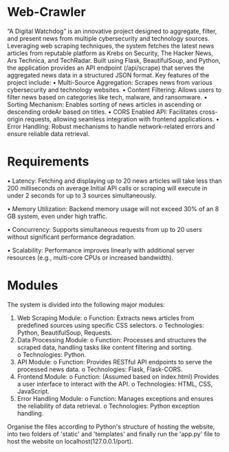 # Web-Crawler
“A Digital Watchdog” is an innovative project designed to aggregate, filter, and present news from multiple cybersecurity and technology sources. Leveraging web scraping techniques, the system fetches the latest news articles from reputable platform as Krebs on Security, The Hacker News, Ars Technica, and TechRadar. Built using Flask, BeautifulSoup, and Python, the application provides an API endpoint (/api/scrape) that serves the aggregated news data in a structured JSON format.
Key features of the project include:
•	Multi-Source Aggregation: Scrapes news from various cybersecurity and technology websites.
•	Content Filtering: Allows users to filter news based on categories like tech, malware, and ransomware.
•	Sorting Mechanism: Enables sorting of news articles in ascending or descending ordeAr based on titles.
•	CORS Enabled API: Facilitates cross-origin requests, allowing seamless integration with frontend applications.
•	Error Handling: Robust mechanisms to handle network-related errors and ensure reliable data retrieval.

# Requirements
•	Latency:
Fetching and displaying up to 20 news articles will take less than 200 milliseconds on average.Initial API calls or scraping will execute in under 2 seconds for up to 3 sources simultaneously.

•	Memory Utilization:
Backend memory usage will not exceed 30% of an 8 GB system, even under high traffic.

•	Concurrency:
Supports simultaneous requests from up to 20 users without significant performance degradation.

•	Scalability:
Performance improves linearly with additional server resources (e.g., multi-core CPUs or increased bandwidth).

# Modules
The system is divided into the following major modules:
1.	Web Scraping Module:
o	Function: Extracts news articles from predefined sources using specific CSS selectors.
o	Technologies: Python, BeautifulSoup, Requests.
2.	Data Processing Module:
o	Function: Processes and structures the scraped data, handling tasks like content filtering and sorting.    
o	Technologies: Python.
3.	API Module:
o	Function: Provides RESTful API endpoints to serve the processed news data.
o	Technologies: Flask, Flask-CORS.   
4.	Frontend Module:
o	Function: (Assumed based on index.html) Provides a user interface to interact with the API.
o	Technologies: HTML, CSS, JavaScript.    
5.	Error Handling Module:
o	Function: Manages exceptions and ensures the reliability of data retrieval.
o	Technologies: Python exception handling.

Organise the files according to Python's structure of hosting the website, into two folders of 'static' and 'templates' and finally run the 'app.py' file to host the website on localhost(127.0.0.1/port).
